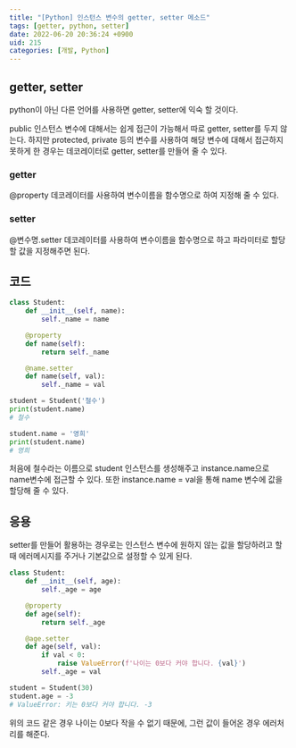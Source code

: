 ```yaml
---
title: "[Python] 인스턴스 변수의 getter, setter 메소드"
tags: [getter, python, setter]
date: 2022-06-20 20:36:24 +0900
uid: 215
categories: [개발, Python]
---
```


## getter, setter

python이 아닌 다른 언어를 사용하면 getter, setter에 익숙 할 것이다. 

public 인스턴스 변수에 대해서는 쉽게 접근이 가능해서 따로 getter, setter를 두지 않는다. 하지만 protected, private 등의 변수를 사용하여 해당 변수에 대해서 접근하지 못하게 한 경우는 데코레이터로 getter, setter를 만들어 줄 수 있다.

### getter

@property 데코레이터를 사용하여 변수이름을 함수명으로 하여 지정해 줄 수 있다.

### setter

@변수명.setter 데코레이터를 사용하여 변수이름을 함수명으로 하고 파라미터로 할당할 값을 지정해주면 된다.

## 코드

```python
class Student:
    def __init__(self, name):
        self._name = name

    @property
    def name(self):
        return self._name

    @name.setter
    def name(self, val):
        self._name = val

student = Student('철수')
print(student.name)
# 철수

student.name = '영희'
print(student.name)
# 영희
```

처음에 철수라는 이름으로 student 인스턴스를 생성해주고 instance.name으로 name변수에 접근할 수 있다. 또한 instance.name = val을 통해 name 변수에 값을 할당해 줄 수 있다.

## 응용

setter를 만들어 활용하는 경우로는 인스턴스 변수에 원하지 않는 값을 할당하려고 할 때 에러메시지를 주거나 기본값으로 설정할 수 있게 된다.

```python
class Student:
    def __init__(self, age):
        self._age = age

    @property
    def age(self):
        return self._age

    @age.setter
    def age(self, val):
        if val < 0:
            raise ValueError(f'나이는 0보다 커야 합니다. {val}')
        self._age = val

student = Student(30)
student.age = -3
# ValueError: 키는 0보다 커야 합니다. -3
```

위의 코드 같은 경우 나이는 0보다 작을 수 없기 때문에, 그런 값이 들어온 경우 에러처리를 해준다.